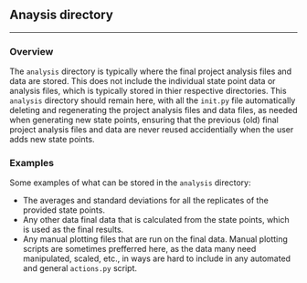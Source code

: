 ## Anaysis directory
--------------------

### Overview
The `analysis` directory is typically where the final project analysis files and data are stored.  This does not include the individual state point data or analysis files, which is typically stored in thier respective directories.  This `analysis` directory should remain here, with all the `init.py` file automatically deleting and regenerating the project analysis files and data files, as needed when generating new state points, ensuring that the previous (old) final project analysis files and data are never reused accidentially when the user adds new state points. 

### Examples

Some examples of what can be stored in the `analysis` directory:

 - The averages and standard deviations for all the replicates of the provided state points.  
 - Any other data final data that is calculated from the state points, which is used as the final results.
 - Any manual plotting files that are run on the final data.  Manual plotting scripts are sometimes prefferred here, as the data many need manipulated, scaled, etc., in ways are hard to include in any automated and general `actions.py` script.  
